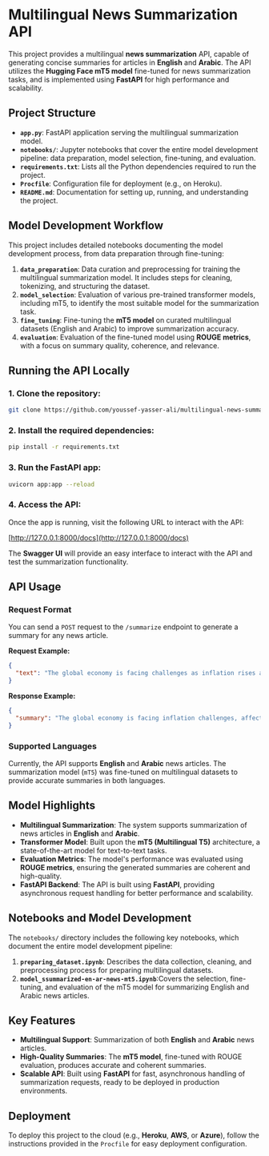 # **Multilingual News Summarization API**

This project provides a multilingual **news summarization** API, capable of generating concise summaries for articles in **English** and **Arabic**. The API utilizes the **Hugging Face mT5 model** fine-tuned for news summarization tasks, and is implemented using **FastAPI** for high performance and scalability.

## **Project Structure**

- **`app.py`**: FastAPI application serving the multilingual summarization model.
- **`notebooks/`**: Jupyter notebooks that cover the entire model development pipeline: data preparation, model selection, fine-tuning, and evaluation.
- **`requirements.txt`**: Lists all the Python dependencies required to run the project.
- **`Procfile`**: Configuration file for deployment (e.g., on Heroku).
- **`README.md`**: Documentation for setting up, running, and understanding the project.

## **Model Development Workflow**

This project includes detailed notebooks documenting the model development process, from data preparation through fine-tuning:

1. **`data_preparation`**: Data curation and preprocessing for training the multilingual summarization model. It includes steps for cleaning, tokenizing, and structuring the dataset.
2. **`model_selection`**: Evaluation of various pre-trained transformer models, including mT5, to identify the most suitable model for the summarization task.
3. **`fine_tuning`**: Fine-tuning the **mT5 model** on curated multilingual datasets (English and Arabic) to improve summarization accuracy.
4. **`evaluation`**: Evaluation of the fine-tuned model using **ROUGE metrics**, with a focus on summary quality, coherence, and relevance.

## **Running the API Locally**

### 1. Clone the repository:

```bash
git clone https://github.com/youssef-yasser-ali/multilingual-news-summarizer.git
```

### 2. Install the required dependencies:

```bash
pip install -r requirements.txt
```

### 3. Run the FastAPI app:

```bash
uvicorn app:app --reload
```

### 4. Access the API:

Once the app is running, visit the following URL to interact with the API:

[http://127.0.0.1:8000/docs](http://127.0.0.1:8000/docs)

The **Swagger UI** will provide an easy interface to interact with the API and test the summarization functionality.

## **API Usage**

### **Request Format**

You can send a `POST` request to the `/summarize` endpoint to generate a summary for any news article.

**Request Example:**

```json
{
  "text": "The global economy is facing challenges as inflation rises across major economies, impacting consumer spending..."
}
```

**Response Example:**

```json
{
  "summary": "The global economy is facing inflation challenges, affecting consumer spending across major economies."
}
```

### **Supported Languages**

Currently, the API supports **English** and **Arabic** news articles. The summarization model (`mT5`) was fine-tuned on multilingual datasets to provide accurate summaries in both languages.

## **Model Highlights**

- **Multilingual Summarization**: The system supports summarization of news articles in **English** and **Arabic**.
- **Transformer Model**: Built upon the **mT5 (Multilingual T5)** architecture, a state-of-the-art model for text-to-text tasks.
- **Evaluation Metrics**: The model's performance was evaluated using **ROUGE metrics**, ensuring the generated summaries are coherent and high-quality.
- **FastAPI Backend**: The API is built using **FastAPI**, providing asynchronous request handling for better performance and scalability.

## **Notebooks and Model Development**

The `notebooks/` directory includes the following key notebooks, which document the entire model development pipeline:

1. **`preparing_dataset.ipynb`**: Describes the data collection, cleaning, and preprocessing process for preparing multilingual datasets.
2. **`model_ssummarized-en-ar-news-mt5.ipynb`**:Covers the selection, fine-tuning, and evaluation of the mT5 model for summarizing English and Arabic news articles.

## **Key Features**

- **Multilingual Support**: Summarization of both **English** and **Arabic** news articles.
- **High-Quality Summaries**: The **mT5 model**, fine-tuned with ROUGE evaluation, produces accurate and coherent summaries.
- **Scalable API**: Built using **FastAPI** for fast, asynchronous handling of summarization requests, ready to be deployed in production environments.

## **Deployment**

To deploy this project to the cloud (e.g., **Heroku**, **AWS**, or **Azure**), follow the instructions provided in the `Procfile` for easy deployment configuration.
